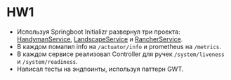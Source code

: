 # HW1
- Используя Springboot Initializr развернул три проекта: [HandymanService](../../../handyman), [LandscapeService](../../../landscape) и [RancherService](../../../rancher).
- В каждом помапил info на ```/actuator/info``` и prometheus на ```/metrics```.
- В каждом сервисе реализовал Controller для ручек ```/system/liveness``` и ```/system/readiness```.
- Написал тесты на эндпоинты, используя паттерн GWT.
